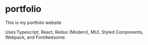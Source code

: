 # portfolio

This is my portfolio website

Uses:Typescript, React, Redux (Modern), MUI, Styled Components, Webpack, and FontAwesome.
